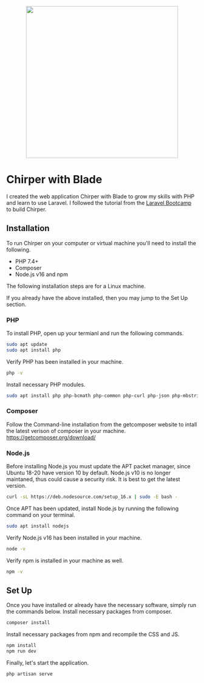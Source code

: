 <p align="center"><a href="https://laravel.com" target="_blank"><img src="https://raw.githubusercontent.com/laravel/art/master/logo-lockup/5%20SVG/2%20CMYK/1%20Full%20Color/laravel-logolockup-cmyk-red.svg" width="400"></a></p>

# Chirper with Blade
I created the web application Chirper with Blade to grow my skills with PHP and learn to use Laravel. I followed the tutorial from the [Laravel Bootcamp](https://bootcamp.laravel.com/blade/installation) to build Chirper.

## Installation
To run Chirper on your computer or virtual machine you'll need to install the following.
* PHP 7.4+
* Composer
* Node.js v16 and npm

The following installation steps are for a Linux machine.

If you already have the above installed, then you may jump to the Set Up section.
### PHP
To install PHP, open up your termianl and run the following commands.
```bash
sudo apt update
sudo apt install php
```
Verify PHP has been installed in your machine.
```bash
php -v
```
Install necessary PHP modules.
```bash
sudo apt install php php-bcmath php-common php-curl php-json php-mbstring php-mysql php-xml php-zip openssl php-sqlite3
```
### Composer
Follow the Command-line installation from the getcomposer website to intall the latest verison of composer in your machine.
https://getcomposer.org/download/

### Node.js
Before installing Node.js you must update the APT packet manager, since Ubuntu 18-20 have version 10 by default. Node.js v10 is no longer maintaned, thus could cause a security risk. It is best to get the latest version.
```bash
curl -sL https://deb.nodesource.com/setup_16.x | sudo -E bash -
```
Once APT has been updated, install Node.js by running the following command on your terminal.
```bash
sudo apt install nodejs
```
Verify Node.js v16 has been installed in your machine.
```bash
node -v
```
Verify npm is installed in your machine as well.
```bash
npm -v
```
## Set Up
Once you have installed or already have the necessary software, simply run the commands below.
Install necessary packages from composer.
```bash
composer install
```
Install necessary packages from npm and recompile the CSS and JS.
```bash
npm install
npm run dev
```
Finally, let's start the application.
```bash
php artisan serve
```